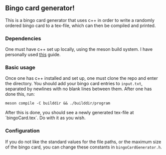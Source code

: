 ## Bingo card generator!

This is a bingo card generator that uses c++ in order to write a randomly ordered bingo card to a tex-file, which can then be compiled and printed.

### Dependencies

One must have c++ set up locally, using the meson build system. I have personally used [this](https://tdt4102.pages.stud.idi.ntnu.no/documentation/installing/linux/) guide.

### Basic usage

Once one has c++ installed and set up, one must clone the repo and enter the directory. You should add your bingo card entries to `input.txt`, separated by newlines with no blank lines between them. After one has done this, run:

```
meson compile -C builddir && ./builddir/program
```

After this is done, you should see a newly generated tex-file at ´bingoCard.tex´. Do with it as you wish.


### Configuration

If you do not like the standard values for the file paths, or the maximum size of the bingo card, you can change these constants in `bingoCardGenerator.h`.
